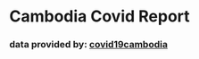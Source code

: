 # Cambodia Covid Report

### data provided by: [covid19cambodia](https://covid19cambodia.herokuapp.com/)
